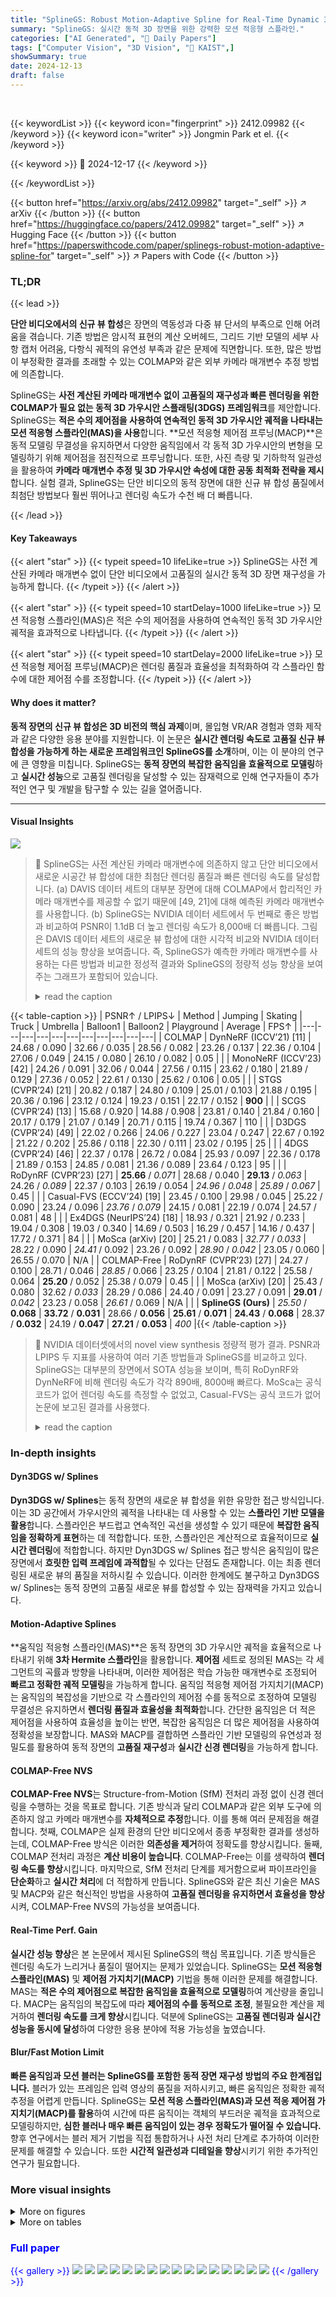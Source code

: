 ```yaml
---
title: "SplineGS: Robust Motion-Adaptive Spline for Real-Time Dynamic 3D Gaussians from Monocular Video"
summary: "SplineGS: 실시간 동적 3D 장면을 위한 강력한 모션 적응형 스플라인."
categories: ["AI Generated", "🤗 Daily Papers"]
tags: ["Computer Vision", "3D Vision", "🏢 KAIST",]
showSummary: true
date: 2024-12-13
draft: false
---
```


<br>

{{< keywordList >}}
{{< keyword icon="fingerprint" >}} 2412.09982 {{< /keyword >}}
{{< keyword icon="writer" >}} Jongmin Park et el. {{< /keyword >}}
 
{{< keyword >}} 🤗 2024-12-17 {{< /keyword >}}
 
{{< /keywordList >}}

{{< button href="https://arxiv.org/abs/2412.09982" target="_self" >}}
↗ arXiv
{{< /button >}}
{{< button href="https://huggingface.co/papers/2412.09982" target="_self" >}}
↗ Hugging Face
{{< /button >}}
{{< button href="https://paperswithcode.com/paper/splinegs-robust-motion-adaptive-spline-for" target="_self" >}}
↗ Papers with Code
{{< /button >}}




### TL;DR


{{< lead >}}

**단안 비디오에서의 신규 뷰 합성**은 장면의 역동성과 다중 뷰 단서의 부족으로 인해 어려움을 겪습니다. 기존 방법은 암시적 표현의 계산 오버헤드, 그리드 기반 모델의 세부 사항 캡처 어려움, 다항식 궤적의 유연성 부족과 같은 문제에 직면합니다. 또한, 많은 방법이 부정확한 결과를 초래할 수 있는 COLMAP와 같은 외부 카메라 매개변수 추정 방법에 의존합니다.



SplineGS는 **사전 계산된 카메라 매개변수 없이 고품질의 재구성과 빠른 렌더링을 위한 COLMAP가 필요 없는 동적 3D 가우시안 스플래팅(3DGS) 프레임워크**를 제안합니다. SplineGS는 **적은 수의 제어점을 사용하여 연속적인 동적 3D 가우시안 궤적을 나타내는 모션 적응형 스플라인(MAS)을 사용**합니다. **모션 적응형 제어점 프루닝(MACP)**은 동적 모델링 무결성을 유지하면서 다양한 움직임에서 각 동적 3D 가우시안의 변형을 모델링하기 위해 제어점을 점진적으로 프루닝합니다. 또한, 사진 측량 및 기하학적 일관성을 활용하여 **카메라 매개변수 추정 및 3D 가우시안 속성에 대한 공동 최적화 전략을 제시**합니다. 실험 결과, SplineGS는 단안 비디오의 동적 장면에 대한 신규 뷰 합성 품질에서 최첨단 방법보다 훨씬 뛰어나고 렌더링 속도가 수천 배 더 빠릅니다.

{{< /lead >}}


#### Key Takeaways

{{< alert "star" >}}
{{< typeit speed=10 lifeLike=true >}} SplineGS는 사전 계산된 카메라 매개변수 없이 단안 비디오에서 고품질의 실시간 동적 3D 장면 재구성을 가능하게 합니다. {{< /typeit >}}
{{< /alert >}}

{{< alert "star" >}}
{{< typeit speed=10 startDelay=1000 lifeLike=true >}} 모션 적응형 스플라인(MAS)은 적은 수의 제어점을 사용하여 연속적인 동적 3D 가우시안 궤적을 효과적으로 나타냅니다. {{< /typeit >}}
{{< /alert >}}

{{< alert "star" >}}
{{< typeit speed=10 startDelay=2000 lifeLike=true >}} 모션 적응형 제어점 프루닝(MACP)은 렌더링 품질과 효율성을 최적화하여 각 스플라인 함수에 대한 제어점 수를 조정합니다. {{< /typeit >}}
{{< /alert >}}

#### Why does it matter?
**동적 장면의 신규 뷰 합성은 3D 비전의 핵심 과제**이며, 몰입형 VR/AR 경험과 영화 제작과 같은 다양한 응용 분야를 지원합니다. 이 논문은 **실시간 렌더링 속도로 고품질 신규 뷰 합성을 가능하게 하는 새로운 프레임워크인 SplineGS를 소개**하며, 이는 이 분야의 연구에 큰 영향을 미칩니다. SplineGS는 **동적 장면의 복잡한 움직임을 효율적으로 모델링**하고 **실시간 성능**으로 고품질 렌더링을 달성할 수 있는 잠재력으로 인해 연구자들이 추가적인 연구 및 개발을 탐구할 수 있는 길을 열어줍니다.

------
#### Visual Insights



![](https://arxiv.org/html/2412.09982/x1.png)

> 🔼 SplineGS는 사전 계산된 카메라 매개변수에 의존하지 않고 단안 비디오에서 새로운 시공간 뷰 합성에 대한 최첨단 렌더링 품질과 빠른 렌더링 속도를 달성합니다. (a) DAVIS 데이터 세트의 대부분 장면에 대해 COLMAP에서 합리적인 카메라 매개변수를 제공할 수 없기 때문에 [49, 21]에 대해 예측된 카메라 매개변수를 사용합니다. (b) SplineGS는 NVIDIA 데이터 세트에서 두 번째로 좋은 방법과 비교하여 PSNR이 1.1dB 더 높고 렌더링 속도가 8,000배 더 빠릅니다. 그림은 DAVIS 데이터 세트의 새로운 뷰 합성에 대한 시각적 비교와 NVIDIA 데이터 세트의 성능 향상을 보여줍니다. 즉, SplineGS가 예측한 카메라 매개변수를 사용하는 다른 방법과 비교한 정성적 결과와 SplineGS의 정량적 성능 향상을 보여주는 그래프가 포함되어 있습니다.
> <details>
> <summary>read the caption</summary>
> Figure 1: Our SplineGS achieves state-of-the-art rendering quality with fast rendering speed for novel spatio-temporal view synthesis from monocular videos without relying on pre-computed camera parameters. (a) We use our predicted camera parameters for [49, 21] since COLMAP [38] is unable to provide reasonable camera parameters for most scenes in the DAVIS dataset [35]. (b) SplineGS achieves 1.1 dB higher PSNR and 8,000×\times× faster rendering speed compared to the second-best method on the NVIDIA dataset [50].
> </details>





{{< table-caption >}}
| PSNR↑ / LPIPS↓ | Method | Jumping | Skating | Truck | Umbrella | Balloon1 | Balloon2 | Playground | Average | FPS↑ |
|---|---|---|---|---|---|---|---|---|---|---| 
| COLMAP | DynNeRF (ICCV’21) [11] | 24.68 / 0.090 | 32.66 / 0.035 | 28.56 / 0.082 | 23.26 / 0.137 | 22.36 / 0.104 | 27.06 / 0.049 | 24.15 / 0.080 | 26.10 / 0.082 | 0.05 |
|  | MonoNeRF (ICCV’23) [42] | 24.26 / 0.091 | 32.06 / 0.044 | 27.56 / 0.115 | 23.62 / 0.180 | 21.89 / 0.129 | 27.36 / 0.052 | 22.61 / 0.130 | 25.62 / 0.106 | 0.05 |
|  | STGS (CVPR’24) [21] | 20.82 / 0.187 | 24.80 / 0.109 | 25.01 / 0.103 | 21.88 / 0.195 | 20.36 / 0.196 | 23.12 / 0.124 | 19.23 / 0.151 | 22.17 / 0.152 | **900** |
|  | SCGS (CVPR’24) [13] | 15.68 / 0.920 | 14.88 / 0.908 | 23.81 / 0.140 | 21.84 / 0.160 | 20.17 / 0.179 | 21.07 / 0.149 | 20.71 / 0.115 | 19.74 / 0.367 | 110 |
|  | D3DGS (CVPR’24) [49] | 22.02 / 0.266 | 24.06 / 0.227 | 23.04 / 0.247 | 22.67 / 0.192 | 21.22 / 0.202 | 25.86 / 0.118 | 22.30 / 0.111 | 23.02 / 0.195 | 25 |
|  | 4DGS (CVPR’24) [46] | 22.37 / 0.178 | 26.72 / 0.084 | 25.93 / 0.097 | 22.36 / 0.178 | 21.89 / 0.153 | 24.85 / 0.081 | 21.36 / 0.089 | 23.64 / 0.123 | 95 |
|  | RoDynRF (CVPR’23) [27] | **25.66** / *0.071* | 28.68 / 0.040 | **29.13** / *0.063* | 24.26 / *0.089* | 22.37 / 0.103 | 26.19 / 0.054 | *24.96* / *0.048* | *25.89* / *0.067* | 0.45 |
|  | Casual-FVS (ECCV’24) [19] | 23.45 / 0.100 | 29.98 / 0.045 | 25.22 / 0.090 | 23.24 / 0.096 | *23.76* / *0.079* | 24.15 / 0.081 | 22.19 / 0.074 | 24.57 / 0.081 | 48 |
|  | Ex4DGS (NeurIPS’24) [18] | 18.93 / 0.321 | 21.92 / 0.233 | 19.04 / 0.308 | 19.03 / 0.340 | 14.69 / 0.503 | 16.29 / 0.457 | 14.16 / 0.437 | 17.72 / 0.371 | 84 |
|  | MoSca (arXiv) [20] | 25.21 / 0.083 | *32.77* / *0.033* | 28.22 / 0.090 | *24.41* / 0.092 | 23.26 / 0.092 | *28.90* / *0.042* | 23.05 / 0.060 | 26.55 / 0.070 | N/A |
| COLMAP-Free | RoDynRF (CVPR’23) [27] | 24.27 / 0.100 | 28.71 / 0.046 | *28.85* / 0.066 | 23.25 / 0.104 | 21.81 / 0.122 | 25.58 / 0.064 | **25.20** / 0.052 | 25.38 / 0.079 | 0.45 |
|  | MoSca (arXiv) [20] | 25.43 / 0.080 | 32.62 / *0.033* | 28.29 / 0.086 | 24.40 / 0.091 | 23.27 / 0.091 | **29.01** / *0.042* | 23.23 / 0.058 | *26.61* / 0.069 | N/A |
|  | **SplineGS (Ours)** | *25.50* / **0.068** | **33.72** / **0.031** | 28.66 / **0.056** | **25.61** / **0.071** | **24.43** / **0.068** | 28.37 / **0.032** | 24.19 / **0.047** | **27.21** / **0.053** | *400* |{{< /table-caption >}}

> 🔼 NVIDIA 데이터셋에서의 novel view synthesis 정량적 평가 결과. PSNR과 LPIPS 두 지표를 사용하여 여러 기존 방법들과 SplineGS를 비교하고 있다. SplineGS는 대부분의 장면에서 SOTA 성능을 보이며, 특히 RoDynRF와 DynNeRF에 비해 렌더링 속도가 각각 890배, 8000배 빠르다. MoSca는 공식 코드가 없어 렌더링 속도를 측정할 수 없었고, Casual-FVS는 공식 코드가 없어 논문에 보고된 결과를 사용했다.
> <details>
> <summary>read the caption</summary>
> Table 1: Novel view synthesis evaluation on the NVIDIA dataset. Red and Blue denote the best and second-best performances, respectively. ‘N/A’ denotes that the rendering speed for MoSca [20] is unavailable, as the authors have not provided official code. For Casual-FVS [19], we directly use the results from their paper, as official code is also unavailable.
> </details>





### In-depth insights


#### Dyn3DGS w/ Splines
**Dyn3DGS w/ Splines**는 동적 장면의 새로운 뷰 합성을 위한 유망한 접근 방식입니다. 이는 3D 공간에서 가우시안의 궤적을 나타내는 데 사용할 수 있는 **스플라인 기반 모델을 활용**합니다. 스플라인은 부드럽고 연속적인 곡선을 생성할 수 있기 때문에 **복잡한 움직임을 정확하게 표현**하는 데 적합합니다. 또한, 스플라인은 계산적으로 효율적이므로 **실시간 렌더링**에 적합합니다. 하지만 Dyn3DGS w/ Splines 접근 방식은 움직임이 많은 장면에서 **흐릿한 입력 프레임에 과적합**될 수 있다는 단점도 존재합니다. 이는 최종 렌더링된 새로운 뷰의 품질을 저하시킬 수 있습니다. 이러한 한계에도 불구하고 Dyn3DGS w/ Splines는 동적 장면의 고품질 새로운 뷰를 합성할 수 있는 잠재력을 가지고 있습니다.

#### Motion-Adaptive Splines
**움직임 적응형 스플라인(MAS)**은 동적 장면의 3D 가우시안 궤적을 효율적으로 나타내기 위해 **3차 Hermite 스플라인**을 활용합니다. **제어점** 세트로 정의된 MAS는 각 세그먼트의 곡률과 방향을 나타내며, 이러한 제어점은 학습 가능한 매개변수로 조정되어 **빠르고 정확한 궤적 모델링**을 가능하게 합니다. 움직임 적응형 제어점 가지치기(MACP)는 움직임의 복잡성을 기반으로 각 스플라인의 제어점 수를 동적으로 조정하여 모델링 무결성은 유지하면서 **렌더링 품질과 효율성을 최적화**합니다. 간단한 움직임은 더 적은 제어점을 사용하여 효율성을 높이는 반면, 복잡한 움직임은 더 많은 제어점을 사용하여 정확성을 보장합니다. MAS와 MACP를 결합하면 스플라인 기반 모델링의 유연성과 정밀도를 활용하여 동적 장면의 **고품질 재구성**과 **실시간 신경 렌더링**을 가능하게 합니다.

#### COLMAP-Free NVS
**COLMAP-Free NVS**는 Structure-from-Motion (SfM) 전처리 과정 없이 신경 렌더링을 수행하는 것을 목표로 합니다. 기존 방식과 달리 COLMAP과 같은 외부 도구에 의존하지 않고 카메라 매개변수를 **자체적으로 추정**합니다. 이를 통해 여러 문제점을 해결합니다. 첫째, COLMAP은 실제 환경의 단안 비디오에서 종종 부정확한 결과를 생성하는데, COLMAP-Free 방식은 이러한 **의존성을 제거**하여 정확도를 향상시킵니다. 둘째, COLMAP 전처리 과정은 **계산 비용이 높습니다**. COLMAP-Free는 이를 생략하여 **렌더링 속도를 향상**시킵니다. 마지막으로, SfM 전처리 단계를 제거함으로써 파이프라인을 **단순화**하고 **실시간 처리**에 더 적합하게 만듭니다. SplineGS와 같은 최신 기술은 MAS 및 MACP와 같은 혁신적인 방법을 사용하여 **고품질 렌더링을 유지하면서 효율성을 향상**시켜, COLMAP-Free NVS의 가능성을 보여줍니다.

#### Real-Time Perf. Gain
**실시간 성능 향상**은 본 논문에서 제시된 SplineGS의 핵심 목표입니다.  기존 방식들은 렌더링 속도가 느리거나 품질이 떨어지는 문제가 있었습니다. SplineGS는 **모션 적응형 스플라인(MAS)** 및 **제어점 가지치기(MACP)** 기법을 통해 이러한 문제를 해결합니다.  MAS는 **적은 수의 제어점으로 복잡한 움직임을 효율적으로 모델링**하여 계산량을 줄입니다. MACP는 움직임의 복잡도에 따라 **제어점의 수를 동적으로 조정**, 불필요한 계산을 제거하여 **렌더링 속도를 크게 향상**시킵니다. 덕분에 SplineGS는 **고품질 렌더링과 실시간 성능을 동시에 달성**하여 다양한 응용 분야에 적용 가능성을 높였습니다.

#### Blur/Fast Motion Limit
**빠른 움직임과 모션 블러는 SplineGS를 포함한 동적 장면 재구성 방법의 주요 한계점입니다.** 블러가 있는 프레임은 입력 영상의 품질을 저하시키고, 빠른 움직임은 정확한 궤적 추정을 어렵게 만듭니다. SplineGS는 **모션 적응 스플라인(MAS)과 모션 적응 제어점 가지치기(MACP)를 활용**하여 시간에 따른 움직이는 객체의 부드러운 궤적을 효과적으로 모델링하지만, **심한 블러나 매우 빠른 움직임이 있는 경우 정확도가 떨어질 수 있습니다.**  향후 연구에서는 블러 제거 기법을 직접 통합하거나 사전 처리 단계로 추가하여 이러한 문제를 해결할 수 있습니다. 또한 **시간적 일관성과 디테일을 향상**시키기 위한 추가적인 연구가 필요합니다.


### More visual insights

<details>
<summary>More on figures
</summary>


![](https://arxiv.org/html/2412.09982/extracted/6066614/figure/figure_qualitative_nvidia.png)

> 🔼 SplineGS는 두 단계 최적화(웜업 및 주 훈련 단계)를 사용하는 COLMAP 없는 동적 3DGS 프레임워크입니다. 움직이는 객체에 대한 동적 3D 가우시안의 변형을 모델링하기 위해, 3차 Hermite 스플라인 함수를 기반으로 하는 새로운 Motion-Adaptive Spline(MAS) 아키텍처를 활용합니다. MAS는 각 동적 3D 가우시안의 궤적을 정확하게 모델링하고 더 빠른 렌더링 속도를 달성하기 위해 학습 가능한 제어점 세트로 구성됩니다.  웜업 단계에서는 광도 및 기하학적 일관성을 사용하여 카메라 매개변수를 대략적으로 최적화합니다. 주 훈련 단계에서는 예측된 카메라 포즈를 기반으로 3D 가우시안을 초기화하고 3D 가우시안 속성과 카메라 매개변수 추정을 공동으로 최적화합니다.
> <details>
> <summary>read the caption</summary>
> Figure 2: Overview of SplineGS. Our SplineGS leverages spline-based functions to model the deformation of dynamic 3D Gaussians with a novel Motion-Adaptive Spline (MAS) architecture. It is composed of sets of learnable control points based on a cubic Hermite spline function [2, 7] to accurately model the trajectory of each dynamic 3D Gaussian and to achieve faster rendering speed. To avoid any preprocessing of camera parameters, i.e. COLMAP-free, we adopt a two-stage optimization: warm-up and main training stages.
> </details>



![](https://arxiv.org/html/2412.09982/extracted/6066614/figure/figure_qualitative_davis.png)

> 🔼 NVIDIA 데이터셋에서 새로운 시점 합성에 대한 시각적 비교입니다. 빨간색 상자로 강조된 것처럼 SplineGS는 기존 방법보다 더 높은 렌더링 품질과 더 사실적인 동적 객체를 생성합니다.
> <details>
> <summary>read the caption</summary>
> Figure 3: Visual comparisons for novel view synthesis on the NVIDIA dataset.
> </details>



![](https://arxiv.org/html/2412.09982/extracted/6066614/figure/figure_t_interp.png)

> 🔼 이 그림은 DAVIS 데이터셋에서 SplineGS와 다른 최신 방법들(D3DGS, STGS, RoDynRF)의 새로운 시점 합성에 대한 정성적 비교를 보여줍니다. SplineGS는 콜맵(COLMAP)과 같은 외부 카메라 추정 도구를 사용하지 않는 콜맵 프리(COLMAP-free) 방식임에도 불구하고, 다른 방식들에 비해 더욱 사실적이고 디테일한 렌더링 결과를 보여줍니다. 특히, 빨간색 상자로 강조된 부분은 SplineGS가 동적 객체의 움직임을 더욱 정확하게 모델링하고, 더 높은 품질의 새로운 시점 이미지를 생성하는 것을 보여줍니다. D3DGS와 STGS는 COLMAP을 통해 얻은 카메라 파라미터를 사용하여 새로운 시점을 생성했지만, DAVIS 데이터셋에서는 COLMAP이 제대로 작동하지 않아 일관성 없는 결과를 보여줍니다. 반면 SplineGS는 COLMAP 없이도 안정적으로 카메라 파라미터를 추정하여 고품질의 새로운 시점 이미지를 생성합니다.
> <details>
> <summary>read the caption</summary>
> Figure 4: Visual comparisons for novel view synthesis on the DAVIS dataset.
> </details>



![](https://arxiv.org/html/2412.09982/extracted/6066614/figure/figure_ablation_motion_tracking.png)

> 🔼 이 그림은 NVIDIA 데이터셋을 사용하여 SplineGS와 다른 NeRF 기반 및 3DGS 기반 방법의 **새로운 뷰 및 시간 합성**에 대한 시각적 비교를 보여줍니다. 빨간색 상자로 강조 표시된 것처럼 SplineGS는 보이지 않는 시간 인덱스에 대해서도 SOTA 렌더링 품질을 제공하며, 움직이는 물체를 사실적으로 렌더링하고 시간적 일관성을 향상시킵니다. 반면, 다른 방법들은 보이지 않는 시간 인덱스에서 아티팩트와 블러가 발생하는 등 성능이 저하됩니다.
> <details>
> <summary>read the caption</summary>
> Figure 5: Visual comparisons for novel view and time synthesis on the NVIDIA dataset.
> </details>



![](https://arxiv.org/html/2412.09982/extracted/6066614/figure/figure_ablation_macp.png)

> 🔼 이 그림은 SplineGS, D3DGS [49], STGS [21]의 움직이는 3D 가우시안의 2D 픽셀 트랙을 시각화하여 보여줍니다. D3DGS와 STGS는 움직이는 객체에 대한 모션 트래킹이 부정확한 반면, SplineGS는 더 정확한 모션 트래킹 결과를 보여줍니다. 2D 픽셀 트랙은 시간에 따르는 객체의 움직임을 시각적으로 나타낸 것으로, SplineGS가 동적 장면에서 객체의 움직임을 더 잘 모델링하고 있음을 시사합니다.
> <details>
> <summary>read the caption</summary>
> Figure 6: Visual comparisons for motion tracking. We visualize 2D pixel tracks to analyze motions of dynamic 3D Gaussians.
> </details>



![](https://arxiv.org/html/2412.09982/extracted/6066614/figure/figure_ablation_ctrl_num.png)

> 🔼 이 그림은 Motion-Adaptive Control Points Pruning (MACP) ablation study에 대한 시각적 비교를 보여줍니다. 저자들은 MLP, Grid 기반 모델, 3차 및 10차 다항식 함수, 베지어 곡선 등 다양한 변형 모델로 MAS 모델을 대체했습니다. 표 3-(a)는 렌더링 품질(PSNR, LPIPS) 및 Gaussian 당 변형 지연 시간(gdef)에 중점을 둔 각 3D Gaussian 궤적 모델에 대한 정량적 비교를 제시합니다. 표 3-(a)에서 볼 수 있듯이 MAS 모델은 다른 모든 변형 모델에 비해 우수한 렌더링 품질을 달성합니다. 이전 연구 [21, 46, 49]와 일치하게, MLP 및 그리드 기반 아키텍처는 렌더링에 상당한 계산 비용이 필요함을 알 수 있습니다. 이러한 방법 중 [21]에 구현된 'Poly (3rd)'가 최상의 지연 시간을 보여줍니다. 그러나 고정 차수 다항식 함수는 다양한 동작 복잡도에 따라 유연성이 제한되어 렌더링 성능에 악영향을 미칩니다. 이를 더 자세히 살펴보기 위해 모델링 기능의 변화를 평가하기 위해 'Poly (10th)'로 실험했습니다. 그러나 이 조정은 더 시끄러운 최적화와 효율성 감소로 이어지는데, 'Poly (10th)'의 높은 지수 변수가 수치 불안정성으로 이어지기 때문입니다. 베지어 곡선[8]은 두 번째로 좋은 렌더링 품질을 제공하지만 재귀적 계산 특성으로 인해 지연 시간은 MAS보다 높습니다. MACP 기술의 효과를 평가하기 위해 전체 MACP 모델을 고정된 두 개의 제어점 수(Nc = 4 및 Nc = Nf)를 가진 다른 모델 버전과 비교했습니다. 표 3-(c) 및 그림 7에서 볼 수 있듯이 MACP가 있는 SplineGS는 고정된 Nc를 가진 ablation 모델에 비해 렌더링 품질과 gdef 간에 좋은 절충안을 달성합니다. 모든 동적 3D Gaussian에 Nc = 4를 사용하면 MAS의 동작 모델링 용량이 제한되어 메트릭이 크게 낮아지고 동적 영역에 눈에 띄는 아티팩트가 발생합니다. 또한 과도한 Nc = Nf는 MAS 모듈의 렌더링 속도를 감소시키고 여전히 MACP가 있는 전체 모델에서 달성한 품질에 미치지 못하는데, 이는 동작 과적합 때문일 수 있습니다.
> <details>
> <summary>read the caption</summary>
> Figure 7: Visual comparisons for MACP ablation study.
> </details>



![](https://arxiv.org/html/2412.09982/extracted/6066614/figure/figure_suppl_additiona_ablation_macp.png)

> 🔼 (a)는 모션 적응 스플라인(MAS)을 보여줍니다. MAS는 3D 가우시안의 궤적을 시간에 따라 효율적이고 정확하게 나타내기 위해 사용되는 방법입니다. 그림에서 스플라인 곡선(Spline Curve)은 시간에 따른 3D 가우시안의 움직임을 나타내며, 제어점(Control Points)은 스플라인 곡선의 모양을 결정하는 학습 가능한 매개변수입니다. 시간 t에서의 3D 가우시안의 위치 μ(t)는 제어점을 기반으로 하는 큐빅 허마이트 스플라인 함수 S(t,P)로 계산됩니다. 이를 통해 움직이는 객체의 부드럽고 연속적인 궤적을 효과적으로 모델링할 수 있습니다.
> <details>
> <summary>read the caption</summary>
> (a) Motion-Adaptive Spline
> </details>



![](https://arxiv.org/html/2412.09982/extracted/6066614/figure/figure_tracking_ours.jpg)

> 🔼 이 그림은 SplineGS 아키텍처에 대한 손실 함수 ablation study 결과를 보여줍니다. Lpc, Lgc, Ld-pc, LM 손실 함수 없이 ablation study를 진행했고, 각각 PSNR(dB)과 LPIPS 값을 측정했습니다. 모든 ablation study는 NVIDIA 데이터셋에서 새로운 view synthesis 실험과 동일한 설정으로 진행되었습니다. 실험 결과, 모든 손실 함수를 사용했을 때가 가장 높은 PSNR과 가장 낮은 LPIPS 값을 보이며, 모든 손실 함수가 SplineGS 아키텍처에 중요한 역할을 한다는 것을 보여줍니다. 특히 Lpc 손실 없이는 PSNR 값이 크게 감소하며, 이는 카메라 파라미터 추정의 중요성을 나타냅니다. 다른 손실 함수들 또한 전반적인 렌더링 품질에 영향을 미치는 것을 확인할 수 있습니다.
> <details>
> <summary>read the caption</summary>
> (b) Loss function
> </details>



![](https://arxiv.org/html/2412.09982/extracted/6066614/figure/figure_suppl_track_stgs.jpg)

> 🔼 이 그림은 Motion-Adaptive Control points Pruning (MACP) 기법의 효과를 보여주는 ablation study 결과를 나타냅니다. 고정된 개수의 제어점을 사용하는 모델 (Nc=4, Nc=Nf)과 비교하여 MACP를 사용하는 SplineGS 모델이 렌더링 품질과 변형 지연 시간 (gdef) 사이에서 더 나은 균형을 이루는 것을 확인할 수 있습니다. 모든 동적 3D Gaussian에 대해 Nc=4를 사용하는 경우, MAS의 모션 모델링 능력이 제한되어 메트릭이 낮아지고 동적 영역에서 눈에 띄는 아티팩트가 발생합니다. 반대로, 과도한 Nc=Nf는 MAS 모듈의 렌더링 속도를 감소시키고, 모션 과적합으로 인해 MACP를 사용하는 전체 모델보다 품질이 떨어집니다. 결과적으로, 효율성과 표현 품질 사이의 균형을 위해서는 Nc를 신중하게 선택하는 것이 중요합니다.
> <details>
> <summary>read the caption</summary>
> (c) Motion-Adaptive Control points Pruning
> </details>



![](https://arxiv.org/html/2412.09982/extracted/6066614/figure/limitation.jpg)

> 🔼 이 그림은 MACP(Motion-Adaptive Control Points Pruning)의 효과를 분석한 결과를 보여줍니다. (a)는 'Balloon2'와 'Skating' 장면에 대해 동적 3D 가우시안의 평균 제어점 개수(Nc)를 히트맵으로 시각화한 것으로, 렌더링된 프레임과 함께 제시됩니다. 빨간색일수록 더 많은 제어점이 사용되었음을 나타냅니다. (b)는 두 장면에서 동적 3D 가우시안의 제어점 개수(Nc) 분포를 백분율(%)로 나타낸 히스토그램입니다. 그림에서 볼 수 있듯이, 'Skating'처럼 움직임이 단순한 장면에서는 대부분의 동적 3D 가우시안의 궤적을 최소한의 Nc 값으로 표현할 수 있습니다. 반면, 'Balloon2'는 더 복잡하고 다양한 움직임으로 인해 Nc 값이 더 넓게 분포되어 있습니다.
> <details>
> <summary>read the caption</summary>
> Figure 8: Analysis of MACP’s Efficacy. (a) Ncsubscript𝑁𝑐N_{c}italic_N start_POSTSUBSCRIPT italic_c end_POSTSUBSCRIPT Heatmaps as the averaged Ncsubscript𝑁𝑐N_{c}italic_N start_POSTSUBSCRIPT italic_c end_POSTSUBSCRIPT values of dynamic 3D Gaussians and their corresponding rendered frames I^tsubscript^𝐼𝑡\hat{I}_{t}over^ start_ARG italic_I end_ARG start_POSTSUBSCRIPT italic_t end_POSTSUBSCRIPT for ‘Balloon2’ and ‘Skating’ scenes. (b) Histograms of the number of control points (Ncsubscript𝑁𝑐N_{c}italic_N start_POSTSUBSCRIPT italic_c end_POSTSUBSCRIPT) in percentages (%) of dynamic 3D Gaussians in two scenes.
> </details>



![](https://arxiv.org/html/2412.09982/extracted/6066614/figure/figure_supple_nvidia_nvs_jumping.jpg)

> 🔼 이 그림은 MACP(Motion-Adaptive Control Points Pruning) 방법에 대한 절제 연구 결과를 보여줍니다. NVIDIA 데이터셋에서 novel view synthesis에 대해 다양한 pruning error threshold(ϵ) 값을 설정하여 SplineGS의 성능을 평가했습니다. 그래프의 x축은 pruning error threshold 값을 나타내고, 왼쪽 y축은 PSNR(dB) 값을, 오른쪽 y축은 dynamic 3D Gaussian의 control point 개수를 나타냅니다. 결과적으로, ϵ 값이 너무 작으면(0.2) control point pruning이 효과적으로 수행되지 않아 효율이 감소하고, ϵ 값이 너무 크면(5) pruning이 과도하게 수행되어 복잡한 움직임 궤적을 정확하게 나타낼 수 있는 control point 개수가 부족해집니다. 따라서 효율과 표현 품질 사이의 균형을 맞추기 위해 ϵ 값을 신중하게 선택하는 것이 중요합니다.
> <details>
> <summary>read the caption</summary>
> Figure 9: Ablation study on MACP. We conduct an ablation study of our Motion-Adaptive Control points Pruning (MACP) method for novel view synthesis on the NVIDIA dataset [50] by adjusting the pruning error threshold ϵitalic-ϵ\epsilonitalic_ϵ. ‘PSNR (dB)’ and ‘# Ctrl. Pts.’ denote the average PSNR value and the average number of control points for dynamic 3D Gaussians after training, computed across all scenes, respectively.
> </details>



![](https://arxiv.org/html/2412.09982/extracted/6066614/figure/figure_supple_nvidia_nvs_playground.jpg)

> 🔼 이 그림은 SplineGS에서 동적 3D 가우시안 궤적을 새로운 뷰에 투영한 시각적 결과를 보여줍니다. 2D 트래킹 방법과 달리 SplineGS는 스플라인 기반 모션 모델링을 활용하여 시간 축을 따라 각 동적 3D 가우시안의 변형을 직접적으로 캡처하여 대상 novel view의 렌더링을 가능하게 합니다. 그림에서 보이는 3D 모션의 2D 시각화를 위해 각 동적 3D 가우시안의 궤적을 novel view의 2D 픽셀 공간에 투영합니다. SplineGS는 D3DGS [49] 및 STGS [21]와 비교하여 동적 영역을 더 효과적으로 렌더링하고 3D 가우시안 궤적의 시각화를 향상시킵니다. STGS [21]의 경우, 시간에 따라 움직이는 물체를 표현하기 위해 여러 3D 가우시안 세트의 불투명도를 조정하지만, SplineGS는 MAS를 통해 동적 3D 가우시안의 모션 궤적을 직접 모델링하여 더욱 합리적인 3D 궤적 추출을 가능하게 합니다.
> <details>
> <summary>read the caption</summary>
> Figure 10: Visual results of dynamic 3D Gaussian trajectory projected to novel views for our SplineGS.
> </details>



![](https://arxiv.org/html/2412.09982/extracted/6066614/figure/figure_supple_nvidia_nvs_truck.jpg)

> 🔼 이 그림은 STGS [21] 모델을 사용하여 특정 시점에 새로운 뷰를 합성한 결과를 보여줍니다. (a)는 원래 시간에 따라 변하는 불투명도를 사용한 결과이고, (b)는 시간에 따라 변하지 않는 고정된 공간 불투명도를 사용한 결과입니다. 훈련 과정에서는 원래 시간에 따라 변하는 불투명도를 사용했습니다. 그림 (b)에서 볼 수 있듯이, 각 3D 가우시안의 불투명도를 시간에 따라 변하지 않는 값으로 설정하면 렌더링된 새로운 뷰 합성 결과에서 같은 움직이는 물체(예: 말 또는 낙하산)의 여러 인스턴스가 동시에 나타나는 것을 볼 수 있습니다. 이는 STGS [21]가 시간에 따라 움직이는 물체를 표현하기 위해 단일 3D 가우시안 세트의 공간적 3D 위치를 변형하는 대신, 서로 다른 3D 가우시안 세트의 불투명도를 시간적 불투명도 σi(t)를 통해 조정할 수 있음을 시사합니다. 이러한 접근 방식은 동적 렌더링 결과를 생성할 수 있지만 시간 축을 따라 3D 가우시안 궤적을 직접 추출할 수는 없습니다. 반대로, MAS를 사용하는 SplineGS는 동적 3D 가우시안의 움직임 궤적을 직접 모델링하여 더욱 합리적인 3D 궤적을 추출할 수 있습니다.
> <details>
> <summary>read the caption</summary>
> Figure 11: Visual results of novel view synthesis at a specific time using the same STGS [21] models after optimization with (a) their original time-varying opacity and (b) time-independent spatial opacity, respectively. Please note that we use their original time-varying opacity during training.
> </details>



![](https://arxiv.org/html/2412.09982/extracted/6066614/figure/figure_supple_nvidia_nvts_balloon2.jpg)

> 🔼 이 그림은 SplineGS 모델의 한계점을 보여줍니다. 훈련 비디오 프레임이 흐릿한 경우, 디블러링(deblurring) 방법을 사용하지 않으면 모델이 선명한 렌더링을 효과적으로 재구성할 수 없습니다. 즉, 입력 영상의 품질이 낮으면 출력 영상의 품질 또한 낮아진다는 것을 의미합니다. SplineGS는 동적 장면 재구성을 위해 설계되었지만, 흐린 입력 프레임에 과적합될 수 있으며, 결과적으로 흐릿한 새로운 뷰가 생성될 수 있습니다.
> <details>
> <summary>read the caption</summary>
> Figure 12: Limitations of our SplineGS. When the training video frame contains blurriness, our model cannot effectively reconstruct sharp renderings due to the absence of a deblurring method.
> </details>



![](https://arxiv.org/html/2412.09982/extracted/6066614/figure/figure_supple_nvidia_nvts_jumping.jpg)

> 🔼 NVIDIA 데이터셋의 Jumping 장면에 대한 새로운 뷰 합성의 시각적 비교를 제공합니다. SplineGS(Ours)가 다른 방법(4DGS, Ex4DGS, D3DGS, STGS, DynNeRF, RoDynRF)보다 더 나은 시각적 품질을 생성하고 지면 실측(Ground Truth)에 더 가까운 것을 확인할 수 있습니다.
> <details>
> <summary>read the caption</summary>
> Figure 13: Visual comparisons for novel view synthesis on the Jumping scene from the NVIDIA dataset.
> </details>



![](https://arxiv.org/html/2412.09982/extracted/6066614/figure/figure_supple_nvidia_nvts_umbrella.jpg)

> 🔼 이 그림은 NVIDIA 데이터셋의 'Playground' 장면에 대한 새로운 뷰 합성의 시각적 비교를 보여줍니다. 4DGS, Ex4DGS, D3DGS, STGS, DynNeRF, RoDynRF, SplineGS(제안된 방법), 그리고 Ground Truth 이미지가 차례대로 제시되어 있습니다. 빨간색 상자는 각각의 방법이 생성한 novel view의 품질 차이를 강조 표시합니다. SplineGS는 다른 방법들과 비교했을 때 더 높은 품질과 더 사실적인 novel view를 생성하는 것을 확인할 수 있습니다.
> <details>
> <summary>read the caption</summary>
> Figure 14: Visual comparisons for novel view synthesis on the Playground scene from the NVIDIA dataset.
> </details>



![](https://arxiv.org/html/2412.09982/extracted/6066614/figure/figure_supple_davis_horsejump-high.jpg)

> 🔼 NVIDIA 데이터셋의 Truck 장면에 대한 새로운 뷰 합성의 시각적 비교를 제공합니다. SplineGS(Ours)는 4DGS, Ex4DGS, D3DGS, STGS, DynNeRF, RoDynRF와 같은 다른 최첨단 방법과 비교하여 더 나은 시각적 품질을 달성합니다. 특히 트럭과 같이 움직이는 객체가 더 선명하고 사실적으로 렌더링됩니다.
> <details>
> <summary>read the caption</summary>
> Figure 15: Visual comparisons for novel view synthesis on the Truck scene from the NVIDIA dataset.
> </details>



![](https://arxiv.org/html/2412.09982/extracted/6066614/figure/figure_supple_davis_paragliding-launch.jpg)

> 🔼 이 그림은 NVIDIA 데이터셋의 Balloon2 장면에 대한 새로운 뷰 및 시간 합성의 시각적 비교를 보여줍니다. 4DGS, STGS, DynNeRF, RoDynRF 및 SplineGS(제안된 방법)의 결과가 Ground Truth와 비교됩니다. SplineGS는 다른 방법과 비교했을 때 움직이는 풍선과 배경 장면 모두에서 더 나은 시각적 품질과 정확한 움직임 표현을 보여줍니다.
> <details>
> <summary>read the caption</summary>
> Figure 16: Visual comparisons for novel view and time synthesis on the Balloon2 scene from the NVIDIA dataset.
> </details>



</details>




<details>
<summary>More on tables
</summary>


{{< table-caption >}}
| | Method | PSNR↑ | LPIPS↓ | tOF↓ |
|---|---|---|---|---| 
| COLMAP | DynNeRF (ICCV’21) [11] | **23.36** | **0.219** | **0.921** |
| | 4DGS (CVPR’24) [46] | 17.07 | 0.459 | 6.314 |
| | D3DGS (CVPR’24) [49] | 19.63 | 0.343 | 3.225 |
| | STGS (CVPR’24) [21] | 15.72 | 0.474 | 2.105 |
| COLMAP-Free | RoDynRF (CVPR’23) [27] | 21.58 | 0.221 | 2.138 |
| | **SplineGS (Ours)** | **25.92** | **0.098** | **0.703** |{{< /table-caption >}}
> 🔼 NVIDIA 데이터셋에서 novel view와 time synthesis에 대한 정량적 평가 결과를 비교합니다. DynNeRF, 4DGS, D3DGS, STGS는 COLMAP을 사용하고, RoDynRF와 SplineGS는 COLMAP을 사용하지 않습니다. PSNR, LPIPS, 그리고 out-of-focus blur를 측정하는 OF 지표를 사용하여 각 방법의 성능을 비교합니다. SplineGS는 다른 방법들에 비해 전반적으로 더 나은 성능을 보여줍니다.
> <details>
> <summary>read the caption</summary>
> Table 2: Novel view and time synthesis evaluation on the NVIDIA dataset.
> </details>

{{< table-caption >}}
|             | PSNR↑ | LPIPS↓ | _g_<sub>def</sub> (ns)↓ |
| :---------- | :---: | :----: | :----------------: |
| MLP        | 23.51 | 0.125 |           149.41 |
| Grid       | 25.48 | 0.090 |            98.89 |
| Poly (3<sup>rd</sup>) | 25.14 | 0.111 | <font color="#FF3333">**1.80** |
| Poly (10<sup>th</sup>) | 24.38 | 0.120 |             7.71 |
| Bézier     | <font color="#0000FF"><u>**27.19**</u> | <font color="#0000FF"><u>**0.060**</u> |             8.78 |
| **Ours**  | <font color="#FF3333">**27.21**</u> | <font color="#FF3333">**0.053**</u> | <font color="#0000FF"><u>**5.63**</u> |{{< /table-caption >}}
> 🔼 이 표는 논문에서 제안된 SplineGS 프레임워크의 구성 요소들을 제거(ablation)하여 각 구성 요소의 효과를 검증하는 실험 결과를 보여줍니다. 실험은 NVIDIA 데이터셋을 사용하여 새로운 뷰 합성(Novel View Synthesis) 환경에서 진행되었으며, Motion-Adaptive Spline (MAS), Loss function, Motion-Adaptive Control points Pruning (MACP)에 대한 ablation study를 포함합니다. 각 ablation study에서는 특정 구성 요소를 제거하거나 다른 방식으로 대체하여 SplineGS의 성능(PSNR, LPIPS, gdef)에 미치는 영향을 분석합니다.
> <details>
> <summary>read the caption</summary>
> Table 3: Ablation studies. We ablate our framework and report the average results on the NVIDIA dataset with the same setting as Novel View Synthesis experiment in Sec. 5.1.
> </details>

{{< table-caption >}}
|                       | PSNR ↑ | LPIPS ↓ | 
|-----------------------|--------|---------|
| w/o $\mathcal{L}_{\text{pc}}$ | 17.49 | 0.853  |
| w/o $\mathcal{L}_{\text{gc}}$ | 26.33 | 0.067  |
| w/o $\mathcal{L}_{\text{d-pc}}$ | 26.18 | 0.066  |
| w/o $\mathcal{L}_{\text{M}}$ | 26.34 | 0.088  |
| Ours                  | **27.21** | **0.053** |
{{< /table-caption >}}
> 🔼 이 표는 각 모델의 메모리 사용량과 3D 가우시안 개수를 비교하여 SplineGS의 효율성을 보여줍니다. 메모리 사용량은 학습 후 모델의 크기를 나타내며, '# Gaussian (K)'는 학습 후 3D 가우시안의 총 개수를 나타냅니다. SplineGS는 최고 수준의 렌더링 품질을 달성하면서 Ex4DGS 대비 약 1/10의 메모리 사용량만으로 효율적인 메모리 사용을 보여줍니다.
> <details>
> <summary>read the caption</summary>
> Table 4: Memory footprint comparison results. ‘Memory footprint (MB)’ refers to the memory size of each trained model, while ‘# Gaussian (K)’ represents the total number of 3D Gaussians after training.
> </details>

</details>




### Full paper

{{< gallery >}}
<img src="paper_images/1.png" class="grid-w50 md:grid-w33 xl:grid-w25" />
<img src="paper_images/2.png" class="grid-w50 md:grid-w33 xl:grid-w25" />
<img src="paper_images/3.png" class="grid-w50 md:grid-w33 xl:grid-w25" />
<img src="paper_images/4.png" class="grid-w50 md:grid-w33 xl:grid-w25" />
<img src="paper_images/5.png" class="grid-w50 md:grid-w33 xl:grid-w25" />
<img src="paper_images/6.png" class="grid-w50 md:grid-w33 xl:grid-w25" />
<img src="paper_images/7.png" class="grid-w50 md:grid-w33 xl:grid-w25" />
<img src="paper_images/8.png" class="grid-w50 md:grid-w33 xl:grid-w25" />
<img src="paper_images/9.png" class="grid-w50 md:grid-w33 xl:grid-w25" />
<img src="paper_images/10.png" class="grid-w50 md:grid-w33 xl:grid-w25" />
<img src="paper_images/11.png" class="grid-w50 md:grid-w33 xl:grid-w25" />
<img src="paper_images/12.png" class="grid-w50 md:grid-w33 xl:grid-w25" />
<img src="paper_images/13.png" class="grid-w50 md:grid-w33 xl:grid-w25" />
<img src="paper_images/14.png" class="grid-w50 md:grid-w33 xl:grid-w25" />
<img src="paper_images/15.png" class="grid-w50 md:grid-w33 xl:grid-w25" />
<img src="paper_images/16.png" class="grid-w50 md:grid-w33 xl:grid-w25" />
{{< /gallery >}}